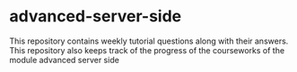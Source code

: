 # advanced-server-side

This repository contains weekly tutorial questions along with their answers.
This repository also keeps track of the progress of the courseworks of the module advanced server side
